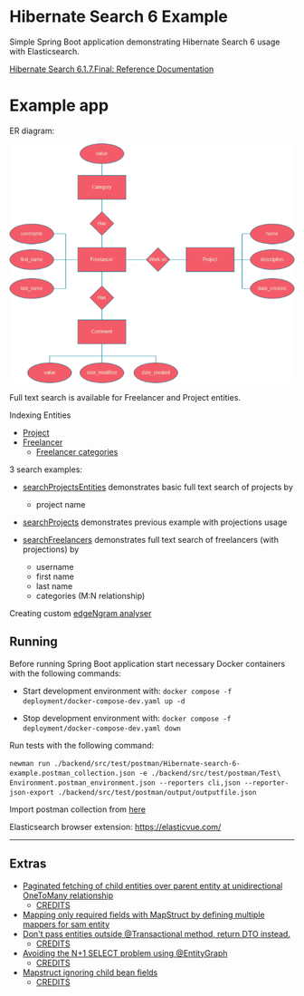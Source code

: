 # Hibernate Search 6 Example

Simple Spring Boot application demonstrating Hibernate Search 6 usage with Elasticsearch.

[Hibernate Search 6.1.7.Final: Reference Documentation](https://docs.jboss.org/hibernate/stable/search/reference/en-US/html_single/)

# Example app

ER diagram:

![ER diagram](./documentation/ERD.influncers.drawio.png)

Full text search is available for Freelancer and Project entities.

Indexing Entities
- [Project](./backend/src/main/java/com/netz00/hibernatesearch6example/model/Project.java)
- [Freelancer](./backend/src/main/java/com/netz00/hibernatesearch6example/model/Freelancer.java)
  - [Freelancer categories](./backend/src/main/java/com/netz00/hibernatesearch6example/model/Category.java)

3 search examples:

- [searchProjectsEntities](./backend/src/main/java/com/netz00/hibernatesearch6example/services/ProjectServiceImpl.java)
demonstrates basic full text search of projects by
  - project name

- [searchProjects](./backend/src/main/java/com/netz00/hibernatesearch6example/services/ProjectServiceImpl.java)
demonstrates previous example with projections usage

- [searchFreelancers](./backend/src/main/java/com/netz00/hibernatesearch6example/services/FreelancerServiceImpl.java)
demonstrates full text search of freelancers (with projections) by
  - username
  - first name
  - last name
  - categories (M:N relationship)

Creating custom
[edgeNgram analyser](./backend/src/main/java/com/netz00/hibernatesearch6example/config/MyElasticsearchAnalysisConfigurer.java)

## Running

Before running Spring Boot application start necessary Docker containers with the following commands:

- Start development environment with:
`docker compose -f deployment/docker-compose-dev.yaml up -d`

- Stop development environment with:
`docker compose -f deployment/docker-compose-dev.yaml down`

Run tests with the following command:

  `newman run ./backend/src/test/postman/Hibernate-search-6-example.postman_collection.json -e ./backend/src/test/postman/Test\ Environment.postman_environment.json --reporters cli,json --reporter-json-export ./backend/src/test/postman/output/outputfile.json `

Import postman collection from [here](./backend/src/test/postman/Hibernate-search-6-example.postman_collection.json)

Elasticsearch browser extension: https://elasticvue.com/

---

## Extras

- [Paginated fetching of child entities over parent entity at unidirectional OneToMany relationship](./backend/src/main/java/com/netz00/hibernatesearch6example/repository/FreelancerRepository.java)
    - [CREDITS](https://stackoverflow.com/a/46055857)
- [Mapping only required fields with MapStruct by defining multiple mappers for sam entity](./backend/src/main/java/com/netz00/hibernatesearch6example/model/mapper/FreelancerMapper.java)
- [Don't pass entities outside @Transactional method, return DTO instead.](./backend/src/main/java/com/netz00/hibernatesearch6example/services/FreelancerServiceImpl.java)
    - [CREDITS](https://stackoverflow.com/a/55716700/12108610)
- [Avoiding the N+1 SELECT problem using @EntityGraph](./backend/src/main/java/com/netz00/hibernatesearch6example/repository/FreelancerRepository.java)
    - [CREDITS](https://tech.asimio.net/2020/11/06/Preventing-N-plus-1-select-problem-using-Spring-Data-JPA-EntityGraph.html)
- [Mapstruct ignoring child bean fields](./backend/src/main/java/com/netz00/hibernatesearch6example/model/mapper/FreelancerMapper.java)
    - [CREDITS](https://github.com/mapstruct/mapstruct/issues/933)

  
